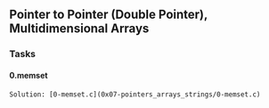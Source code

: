 ## Pointer to Pointer (Double Pointer), Multidimensional Arrays

### Tasks

#### 0.memset
	Solution: [0-memset.c](0x07-pointers_arrays_strings/0-memset.c)
